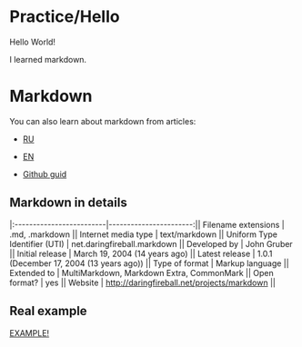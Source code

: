 # Practice/Hello

Hello World!

I learned markdown.

# Markdown 

You can also learn about markdown from articles:

* [RU](https://ru.wikipedia.org/wiki/Markdown) 

* [EN](https://ru.wikipedia.org/wiki/Markdown)

* [Github guid](https://ru.wikipedia.org/wiki/Markdown)

 

## Markdown in details

|:-------------------------|-----------------------:|| Filename extensions | .md, .markdown || Internet media type | text/markdown || Uniform Type Identifier (UTI) | net.daringfireball.markdown || Developed by | John Gruber || Initial release | March 19, 2004 (14 years ago) || Latest release | 1.0.1 (December 17, 2004 (13 years ago)) || Type of format | Markup language || Extended to | MultiMarkdown, Markdown Extra, CommonMark || Open format? | yes || Website | http://daringfireball.net/projects/markdown ||

## Real example

[EXAMPLE!](https://github.com/Microsoft/TypeScript/blob/master/README.md)